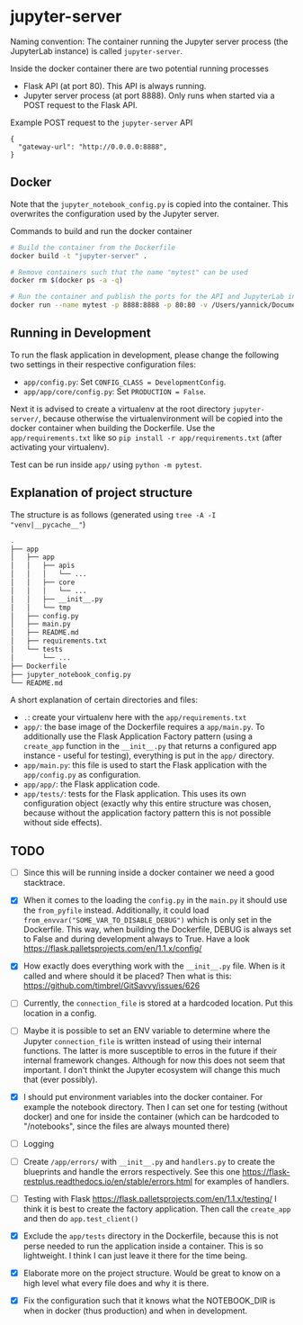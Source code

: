 # jupyter-server 
Naming convention: The container running the Jupyter server process (the JupyterLab instance) is
called `jupyter-server`.

Inside the docker container there are two potential running processes
* Flask API (at port 80). This API is always running.
* Jupyter server process (at port 8888). Only runs when started via a POST request to the Flask API.

Example POST request to the `jupyter-server` API
```
{
  "gateway-url": "http://0.0.0.0:8888",
}
```


## Docker
Note that the `jupyter_notebook_config.py` is copied into the container. This overwrites the
configuration used by the Jupyter server.

Commands to build and run the docker container
```bash
# Build the container from the Dockerfile
docker build -t "jupyter-server" .

# Remove containers such that the name "mytest" can be used
docker rm $(docker ps -a -q) 

# Run the container and publish the ports for the API and JupyterLab instance
docker run --name mytest -p 8888:8888 -p 80:80 -v /Users/yannick/Documents/experiments:/notebooks jupyter-server:latest
```

## Running in Development
To run the flask application in development, please change the following two settings in their
respective configuration files:
* `app/config.py`: Set `CONFIG_CLASS = DevelopmentConfig`.
* `app/app/core/config.py`: Set `PRODUCTION = False`.

Next it is advised to create a virtualenv at the root directory `jupyter-server/`, because otherwise
the virtualenvironment will be copied into the docker container when building the Dockerfile. Use
the `app/requirements.txt` like so `pip install -r app/requirements.txt` (after activating your
virtualenv).

Test can be run inside `app/` using `python -m pytest`.


## Explanation of project structure
The structure is as follows (generated using `tree -A -I "venv|__pycache__"`)
```bash
.
├── app
│   ├── app
│   │   ├── apis
│   │   │   └── ...
│   │   ├── core
│   │   │   └── ...
│   │   ├── __init__.py
│   │   └── tmp
│   ├── config.py
│   ├── main.py
│   ├── README.md
│   ├── requirements.txt
│   └── tests
│       └── ...
├── Dockerfile
├── jupyter_notebook_config.py
└── README.md
```
A short explanation of certain directories and files:
* `.`: create your virtualenv here with the `app/requirements.txt`
* `app/`: the base image of the Dockerfile requires a `app/main.py`. To additionally use the Flask
    Application Factory pattern (using a `create_app` function in the `__init__.py` that returns a
    configured app instance - useful for testing), everything is put in the `app/` directory.
* `app/main.py`: this file is used to start the Flask application with the `app/config.py` as
    configuration.
* `app/app/`: the Flask application code.
* `app/tests/`: tests for the Flask application. This uses its own configuration object (exactly why
    this entire structure was chosen, because without the application factory pattern this is not
    possible without side effects).

## TODO
- [ ] Since this will be running inside a docker container we need a good stacktrace.
- [X] When it comes to the loading the `config.py` in the `main.py` it should use the `from_pyfile`
    instead. Additionally, it could load `from_envvar("SOME_VAR_TO_DISABLE_DEBUG")` which is only
    set in the Dockerfile. This way, when building the Dockerfile, DEBUG is always set to False and
    during development always to True. Have a look https://flask.palletsprojects.com/en/1.1.x/config/
- [X] How exactly does everything work with the `__init__.py` file. When is it called and where
    should it be placed? 
    Then what is this: https://github.com/timbrel/GitSavvy/issues/626
- [ ] Currently, the `connection_file` is stored at a hardcoded location. Put this location in a
    config.
- [ ] Maybe it is possible to set an ENV variable to determine where the Jupyter `connection_file`
    is written instead of using their internal functions. The latter is more susceptible to erros in
    the future if their internal framework changes. Although for now this does not seem that
    important. I don't thinkt the Jupyter ecosystem will change this much that (ever possibly).
- [X] I should put environment variables into the docker container. For example the notebook
    directory. Then I can set one for testing (without docker) and one for inside the container
    (which can be hardcoded to "/notebooks", since the files are always mounted there)
- [ ] Logging
- [ ] Create `/app/errors/` with `__init__.py` and `handlers.py` to create the blueprints and handle
    the errors respectively. See this one https://flask-restplus.readthedocs.io/en/stable/errors.html
    for examples of handlers.
- [ ] Testing with Flask https://flask.palletsprojects.com/en/1.1.x/testing/ I think it is best to
    create the factory application. Then call the `create_app` and then do `app.test_client()`
- [X] Exclude the `app/tests` directory in the Dockerfile, because this is not perse needed to run
    the application inside a container. This is so lightweight. I think I can just leave it there
    for the time being.
- [X] Elaborate more on the project structure. Would be great to know on a high level what every
    file does and why it is there.
- [X] Fix the configuration such that it knows what the NOTEBOOK_DIR is when in docker (thus
    production) and when in development.

